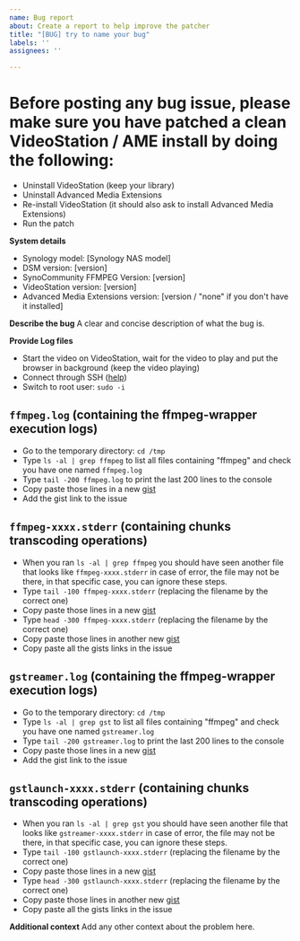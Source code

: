 ```yaml
---
name: Bug report
about: Create a report to help improve the patcher
title: "[BUG] try to name your bug"
labels: ''
assignees: ''

---
```


# Before posting any bug issue, please make sure you have patched a clean VideoStation / AME install by doing the following:
- Uninstall VideoStation (keep your library)
- Uninstall Advanced Media Extensions
- Re-install VideoStation (it should also ask to install Advanced Media Extensions)
- Run the patch

**System details**
- Synology model: [Synology NAS model]
- DSM version: [version]
- SynoCommunity FFMPEG Version: [version]
- VideoStation version: [version]
- Advanced Media Extensions version: [version / "none" if you don't have it installed]

**Describe the bug**
A clear and concise description of what the bug is.

**Provide Log files**
- Start the video on VideoStation, wait for the video to play and put the browser in background (keep the video playing)
- Connect through SSH ([help](https://www.synology.com/en-global/knowledgebase/DSM/tutorial/General_Setup/How_to_login_to_DSM_with_root_permission_via_SSH_Telnet))
- Switch to root user: `sudo -i`

## `ffmpeg.log` (containing the ffmpeg-wrapper execution logs)
- Go to the temporary directory: `cd /tmp`
- Type `ls -al | grep ffmpeg` to list all files containing "ffmpeg" and check you have one named `ffmpeg.log`
- Type `tail -200 ffmpeg.log` to print the last 200 lines to the console
- Copy paste those lines in a new [gist](https://gist.github.com/)
- Add the gist link to the issue

## `ffmpeg-xxxx.stderr` (containing chunks transcoding operations)
- When you ran `ls -al | grep ffmpeg` you should have seen another file that looks like `ffmpeg-xxxx.stderr` in case of error, the file may not be there, in that specific case, you can ignore these steps.
- Type `tail -100 ffmpeg-xxxx.stderr` (replacing the filename by the correct one)
- Copy paste those lines in a new [gist](https://gist.github.com/)
- Type `head -300 ffmpeg-xxxx.stderr` (replacing the filename by the correct one)
- Copy paste those lines in another new [gist](https://gist.github.com/)
- Copy paste all the gists links in the issue

## `gstreamer.log` (containing the ffmpeg-wrapper execution logs)
- Go to the temporary directory: `cd /tmp`
- Type `ls -al | grep gst` to list all files containing "ffmpeg" and check you have one named `gstreamer.log`
- Type `tail -200 gstreamer.log` to print the last 200 lines to the console
- Copy paste those lines in a new [gist](https://gist.github.com/)
- Add the gist link to the issue

## `gstlaunch-xxxx.stderr` (containing chunks transcoding operations)
- When you ran `ls -al | grep gst` you should have seen another file that looks like `gstreamer-xxxx.stderr` in case of error, the file may not be there, in that specific case, you can ignore these steps.
- Type `tail -100 gstlaunch-xxxx.stderr` (replacing the filename by the correct one)
- Copy paste those lines in a new [gist](https://gist.github.com/)
- Type `head -300 gstlaunch-xxxx.stderr` (replacing the filename by the correct one)
- Copy paste those lines in another new [gist](https://gist.github.com/)
- Copy paste all the gists links in the issue

**Additional context**
Add any other context about the problem here.
